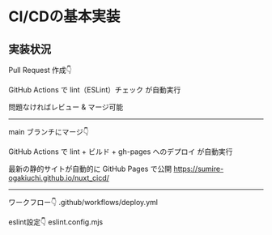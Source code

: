# CI/CDの基本実装

## 実装状況

Pull Request 作成👇

GitHub Actions で lint（ESLint）チェック が自動実行

問題なければレビュー & マージ可能

--------------------------------------

main ブランチにマージ👇

GitHub Actions で lint + ビルド + gh-pages へのデプロイ が自動実行

最新の静的サイトが自動的に GitHub Pages で公開
 https://sumire-ogakiuchi.github.io/nuxt_cicd/

--------------------------------------

ワークフロー👇
.github/workflows/deploy.yml

eslint設定👇
eslint.config.mjs
